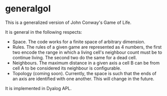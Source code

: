 # generalgol

This is a generalized version of John Conway's Game of Life.

It is general in the following respects:
* Space. The code works for a finite space of arbitrary dimension.
* Rules. The rules of a given game are represented as 4 numbers, the first two encode the range in which a living cell's neighbour count  must be to continue living. The second two do the same for a dead cell.
* Neighbours. The maximum distance in a given axis a cell B can be from cell A to be considered its neighbour is configurable.
* Topology (coming soon). Currently, the space is such that the ends of an axis are identified with one another. This will change in the future.

It is implemented in Dyalog APL.
